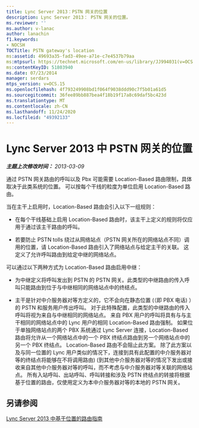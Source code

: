 ```yaml
---
title: Lync Server 2013：PSTN 网关的位置
description: Lync Server 2013： PSTN 网关的位置。
ms.reviewer: ''
ms.author: v-lanac
author: lanachin
f1.keywords:
- NOCSH
TOCTitle: PSTN gateway's location
ms:assetid: 49693a35-fad3-49ee-a71e-c7e4537b79aa
ms:mtpsurl: https://technet.microsoft.com/en-us/library/JJ994031(v=OCS.15)
ms:contentKeyID: 51803940
ms.date: 07/23/2014
manager: serdars
mtps_version: v=OCS.15
ms.openlocfilehash: 4f793249908bd1f064f9038ddd90c7f5b01a61d5
ms.sourcegitcommit: 36fee89bb887bea4f18b19f17a8c69daf5bc423d
ms.translationtype: MT
ms.contentlocale: zh-CN
ms.lasthandoff: 11/24/2020
ms.locfileid: "49392133"
---
```

# <a name="pstn-gateways-location-in-lync-server-2013"></a>Lync Server 2013 中 PSTN 网关的位置

<div data-xmlns="http://www.w3.org/1999/xhtml">

<div class="topic" data-xmlns="http://www.w3.org/1999/xhtml" data-msxsl="urn:schemas-microsoft-com:xslt" data-cs="https://msdn.microsoft.com/">

<div data-asp="https://msdn2.microsoft.com/asp">



</div>

<div id="mainSection">

<div id="mainBody">

<span> </span>

_**主题上次修改时间：** 2013-03-09_

通过 PSTN 网关路由的呼叫以及 Pbx 可能需要 Location-Based 路由限制，具体取决于此类系统的位置。 可以按每个干线的粒度为单位启用 Location-Based 路由。

当在主干上启用时，Location-Based 路由会引入以下一组规则：

  - 在每个干线基础上启用 Location-Based 路由时，该主干上定义的规则将仅应用于通过该主干路由的呼叫。

  - 若要防止 PSTN tolls 绕过从网络站点（PSTN 网关所在的网络站点不同）调用的位置，请 Location-Based 路由引入了网络站点与给定主干的关联。 这定义了允许呼叫路由到给定中继的网络站点。

可以通过以下两种方式为 Location-Based 路由启用中继：

  - 为中继定义将呼叫发出到 PSTN 的 PSTN 网关。此类型的中继路由的传入呼叫只能路由到位于与中继相同的网络站点中的终结点。

  - 主干是针对中介服务器对等方定义的，它不会向在静态位置 (（即 PBX 电话) ）的 PSTN 和服务用户传出呼叫。 对于此特殊配置，此类型的中继路由的传入呼叫将视为来自与中继相同的网络站点。 来自 PBX 用户的呼叫将具有与与主干相同的网络站点中的 Lync 用户的相同 Location-Based 路由强制。 如果位于单独网络站点的两个 PBX 系统通过 Lync Server 连接，Location-Based 路由将允许从一个网络站点中的一个 PBX 终结点路由到另一个网络站点中的另一个 PBX 终结点。 Location-Based 路由不会阻止此方案。 除了此方案以及与同一位置的 Lync 用户类似的情况下，连接到具有此配置的中介服务器对等的终结点将能够在不将调用路由)  (到其他中介服务器对等的情况下发出或接收来自其他中介服务器对等的呼叫，而不考虑与中介服务器对等关联的网络站点。 所有入站呼叫、出站呼叫、呼叫转接和涉及 PSTN 终结点的转接将根据基于位置的路由，仅使用定义为本中介服务器对等的本地的 PSTN 网关。

<div>

## <a name="see-also"></a>另请参阅


[Lync Server 2013 中基于位置的路由指南](lync-server-2013-guidance-for-location-based-routing.md)  
  

</div>

</div>

<span> </span>

</div>

</div>

</div>

